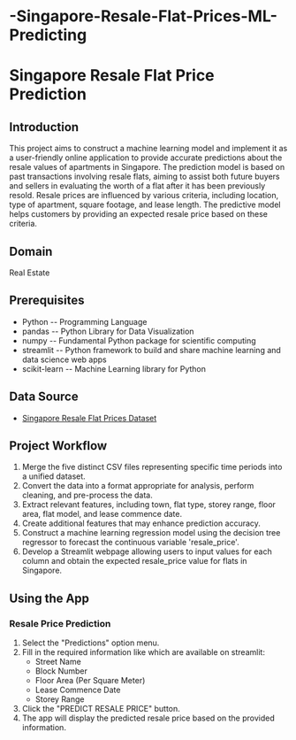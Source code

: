 # -Singapore-Resale-Flat-Prices-ML-Predicting

# Singapore Resale Flat Price Prediction

## Introduction
This project aims to construct a machine learning model and implement it as a user-friendly online application to provide accurate predictions about the resale values of apartments in Singapore. The prediction model is based on past transactions involving resale flats, aiming to assist both future buyers and sellers in evaluating the worth of a flat after it has been previously resold. Resale prices are influenced by various criteria, including location, type of apartment, square footage, and lease length. The predictive model helps customers by providing an expected resale price based on these criteria.

## Domain
Real Estate

## Prerequisites
- Python -- Programming Language
- pandas -- Python Library for Data Visualization
- numpy -- Fundamental Python package for scientific computing
- streamlit -- Python framework to build and share machine learning and data science web apps
- scikit-learn -- Machine Learning library for Python

## Data Source
- [Singapore Resale Flat Prices Dataset](https://beta.data.gov.sg/collections/189/view)

## Project Workflow
1. Merge the five distinct CSV files representing specific time periods into a unified dataset.
2. Convert the data into a format appropriate for analysis, perform cleaning, and pre-process the data.
3. Extract relevant features, including town, flat type, storey range, floor area, flat model, and lease commence date.
4. Create additional features that may enhance prediction accuracy.
5. Construct a machine learning regression model using the decision tree regressor to forecast the continuous variable 'resale_price'.
6. Develop a Streamlit webpage allowing users to input values for each column and obtain the expected resale_price value for flats in Singapore.

## Using the App
### Resale Price Prediction
1. Select the "Predictions" option menu.
2. Fill in the required information like which are available on streamlit:
   - Street Name
   - Block Number
   - Floor Area (Per Square Meter)
   - Lease Commence Date
   - Storey Range
3. Click the "PREDICT RESALE PRICE" button.
4. The app will display the predicted resale price based on the provided information.



